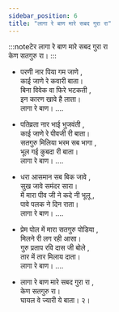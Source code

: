 ```yaml
---
sidebar_position: 6
title: "लागा रे बाण मारे सबद गुरा रा"
---
```


:::noteटेर लागा रे बाण मारे सबद गुरा रा <br/>
केण सतगुरु रा।  :::

- परणी नार पिया गम जाणे ,<br/>
काई जाणे रे कवारी बाता। <br/>
बिना विवेक वा फिरे भटकती ,<br/>
इन कारण खावे है लाता। <br/>
लागा रे बाण। ….

- पतिव्रता नार भाई भुजवंती ,<br/>
काई जाणे रे पीवजी री बाता। <br/>
सतगुरु मिलिया भरम सब भागा ,<br/>
भूल गई कुबदा री बाता। <br/>
लागा रे बाण। ….

- धरा आसमान सब बिक जावे ,<br/>
सुख जावे समंदर सारा। <br/>
में मारा पीव जी ने कदे नी भूलू ,<br/>
पावे पलक ने दिन राता। <br/>
लागा रे बाण। ….

- प्रेम पोल में मारा सतगुरु पोडिया ,<br/>
मिलने री लग रही आसा। <br/>
गुरु प्रताप रवि दास जी बोले ,<br/>
तार में तार मिलाय दाता। <br/>
लागा रे बाण। ….

- लागा रे बाण मारे सबद गुरा रा ,<br/>
केण सतगुरु रा। <br/>
घायल वे ज्यारी ये बाता। २।

